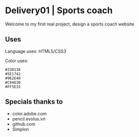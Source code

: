 # Delivery01 | Sports coach

Welcome to my first real project, design a sports coach website

## Uses
Language uses: HTML5/CSS3

Color uses:
```
#330136
#5E1742
#962E40
#C9463D
#FF5E35
```

## Specials thanks to

* color.adobe.com
* pencil.evolus.vn
* github.com
* Simplon
